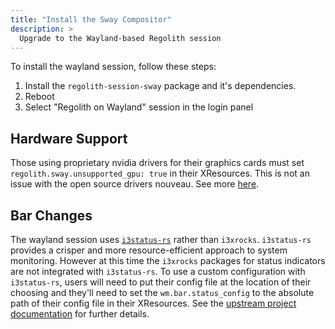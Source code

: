 ```yaml
---
title: "Install the Sway Compositor"
description: >
  Upgrade to the Wayland-based Regolith session
---
```



To install the wayland session, follow these steps:

1. Install the `regolith-session-sway` package and it's dependencies.
2. Reboot
3. Select "Regolith on Wayland" session in the login panel

## Hardware Support

Those using proprietary nvidia drivers for their graphics cards must set `regolith.sway.unsupported_gpu: true` in their XResources. This is not an issue with the open source drivers nouveau.  See more [here](https://github.com/swaywm/sway/issues/5392).

## Bar Changes

The wayland session uses [`i3status-rs`](https://github.com/greshake/i3status-rust) rather than `i3xrocks`.  `i3status-rs` provides a crisper and more resource-efficient approach to system monitoring.  However at this time the `i3xrocks` packages for status indicators are not integrated with `i3status-rs`.  To use a custom configuration with `i3status-rs`, users will need to put their config file at the location of their choosing and they'll need to set the `wm.bar.status_config` to the absolute path of their config file in their XResources.  See the [upstream project documentation](https://docs.rs/i3status-rs/latest/i3status_rs/blocks/index.html) for further details.
